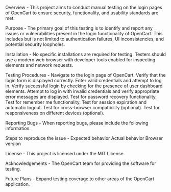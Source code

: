 Overview -
This project aims to conduct manual testing on the login pages of OpenCart to ensure security, functionality, and usability standards are met.

Purpose -
The primary goal of this testing is to identify and report any issues or vulnerabilities present in the login functionality of OpenCart. This includes but is not limited to authentication failures, UI inconsistencies, and potential security loopholes.

Installation -
No specific installations are required for testing. Testers should use a modern web browser with developer tools enabled for inspecting elements and network requests.

Testing Procedures -
Navigate to the login page of OpenCart.
Verify that the login form is displayed correctly.
Enter valid credentials and attempt to log in.
Verify successful login by checking for the presence of user dashboard elements.
Attempt to log in with invalid credentials and verify appropriate error messages are displayed.
Test for password recovery functionality.
Test for remember me functionality.
Test for session expiration and automatic logout.
Test for cross-browser compatibility (optional).
Test for responsiveness on different devices (optional).

Reporting Bugs -
When reporting bugs, please include the following information:

Steps to reproduce the issue -
Expected behavior
Actual behavior
Browser version

License -
This project is licensed under the MIT License.

Acknowledgements -
The OpenCart team for providing the software for testing.

Future Plans -
Expand testing coverage to other areas of the OpenCart application.
